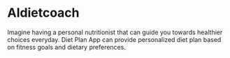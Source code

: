 # AIdietcoach 
Imagine having a personal nutritionist that can guide you towards healthier choices everyday. Diet Plan App can provide personalized diet plan based on fitness goals and dietary preferences.
